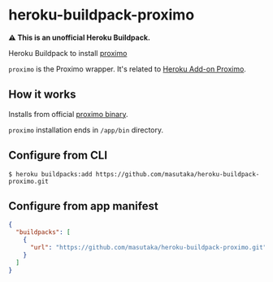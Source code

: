 # heroku-buildpack-proximo

**:warning: This is an unofficial Heroku Buildpack.**

Heroku Buildpack to install [proximo](https://devcenter.heroku.com/articles/proximo#installing-the-proximo-wrapper)

`proximo` is the Proximo wrapper. It's related to [Heroku Add-on Proximo](https://devcenter.heroku.com/articles/proximo).

## How it works

Installs from official [proximo binary](http://downloads.proximo.io/proximo-stacklet.tgz).

`proximo` installation ends in `/app/bin` directory.

## Configure from CLI

```
$ heroku buildpacks:add https://github.com/masutaka/heroku-buildpack-proximo.git
```

## Configure from app manifest

```json
{
  "buildpacks": [
    {
      "url": "https://github.com/masutaka/heroku-buildpack-proximo.git"
    }
  ]
}
```
